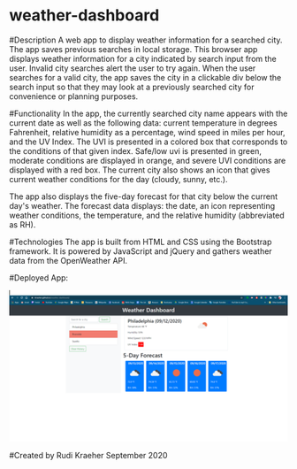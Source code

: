 # weather-dashboard

#Description
A web app to display weather information for a searched city. The app saves previous searches in local storage. 
This browser app displays weather information for a city indicated by search input from the user. Invalid city 
searches alert the user to try again. When the user searches for a valid city, the app saves the city in a clickable
div below the search input so that they may look at a previously searched city for convenience or planning purposes. 

#Functionality
In the app, the currently searched city
name appears with the current date as well as the following data: current temperature in degrees Fahrenheit, 
relative humidity as a percentage, wind speed in miles per hour, and the UV Index. The UVI is presented in a colored
box that corresponds to the conditions of that given index. Safe/low uvi is presented in green, moderate conditions
are displayed in orange, and severe UVI conditions are displayed with a red box. The current city also shows an 
icon that gives current weather conditions for the day (cloudy, sunny, etc.).

The app also displays the five-day forecast for that city below the current day's weather. The forecast data displays:
the date, an icon representing weather conditions, the temperature, and the relative humidity (abbreviated as RH).

#Technologies
The app is built from HTML and CSS using the Bootstrap framework. It is powered by JavaScript and jQuery and gathers
weather data from the OpenWeather API. 

#Deployed App:

![Screenshot of deployed app](assets/images/documentation/screenshot.png)

#Created by
Rudi Kraeher
September 2020


